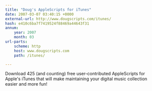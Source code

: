 ```yaml
---
title: "Doug's AppleScripts for iTunes"
date: 2007-03-07 03:40:15 +0000
external-url: http://www.dougscripts.com/itunes/
hash: e410c6ba7f7419524f88469a44643f31
annum:
    year: 2007
    month: 03
url-parts:
    scheme: http
    host: www.dougscripts.com
    path: /itunes/

---
```


Download 425 (and counting) free user-contributed AppleScripts for Apple's iTunes that will make maintaining your digital music collection easier and more fun!
